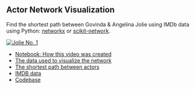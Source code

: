 <!-- source_url: https://tds.s-anand.net/#/actor-network-visualization -->

## Actor Network Visualization

Find the shortest path between Govinda & Angelina Jolie using IMDb data using Python: [networkx](https://pypi.org/project/networkx/) or [scikit-network](https://pypi.org/project/scikit-network).

[![Jolie No. 1](https://i.ytimg.com/vi_webp/lcwMsPxPIjc/sddefault.webp)](https://youtu.be/lcwMsPxPIjc)

- [Notebook: How this video was created](https://github.com/sanand0/jolie-no-1/blob/master/jolie-no-1.ipynb)
- [The data used to visualize the network](https://github.com/sanand0/jolie-no-1/blob/master/imdb-actor-pairing.ipynb)
- [The shortest path between actors](https://github.com/sanand0/jolie-no-1/blob/master/shortest-path.ipynb)
- [IMDB data](https://developer.imdb.com/non-commercial-datasets/)
- [Codebase](https://github.com/sanand0/jolie-no-1)
